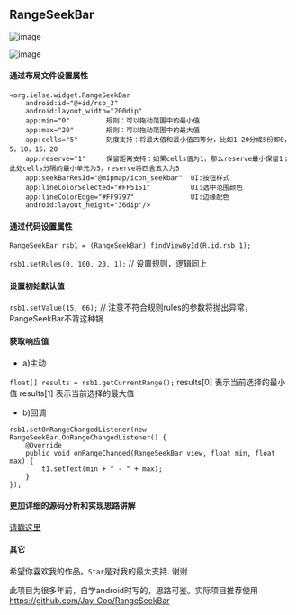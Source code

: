 ## RangeSeekBar 

![image](https://github.com/iielse/RangeSeekBar/blob/master/app/seek_001.png)

![image](https://github.com/iielse/RangeSeekBar/blob/master/app/seekbar_001.gif)

#### 通过布局文件设置属性
```
<org.ielse.widget.RangeSeekBar
	android:id="@+id/rsb_3"
	android:layout_width="200dip"
	app:min="0"         规则：可以拖动范围中的最小值
	app:max="20"        规则：可以拖动范围中的最大值
	app:cells="5"       刻度支持：将最大值和最小值四等分，比如1-20分成5份即0，5，10，15，20
	app:reserve="1"		保留距离支持：如果cells值为1，那么reserve最小保留1；此处cells分隔的最小单元为5，reserve将四舍五入为5
	app:seekBarResId="@mipmap/icon_seekbar"  UI:按钮样式
	app:lineColorSelected="#FF5151"			 UI:选中范围颜色
	app:lineColorEdge="#FF9797"              UI:边缘配色
	android:layout_height="36dip"/>
```

#### 通过代码设置属性

`RangeSeekBar rsb1 = (RangeSeekBar) findViewById(R.id.rsb_1);`

`rsb1.setRules(0, 100, 20, 1);` // 设置规则，逻辑同上

#### 设置初始默认值
`rsb1.setValue(15, 66);`  // 注意不符合规则rules的参数将抛出异常，RangeSeekBar不背这种锅

#### 获取响应值
* a)主动

`float[] results = rsb1.getCurrentRange();`
results[0] 表示当前选择的最小值
results[1] 表示当前选择的最大值
* b)回调
```
rsb1.setOnRangeChangedListener(new RangeSeekBar.OnRangeChangedListener() {
	@Override
	public void onRangeChanged(RangeSeekBar view, float min, float max) {
		t1.setText(min + " - " + max);
	}
});
```

#### 更加详细的源码分析和实现思路讲解
[请戳这里](http://blog.csdn.net/bfbx5173/article/details/51869776) 

#### 其它 
希望你喜欢我的作品。`Star`是对我的最大支持. 谢谢

此项目为很多年前，自学android时写的，思路可鉴。实际项目推荐使用
https://github.com/Jay-Goo/RangeSeekBar



